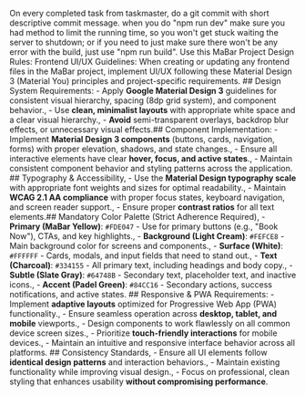 On every completed task from taskmaster, do a git commit with short descriptive commit message.
when you do "npm run dev" make sure you had method to limit the running time, so you won't get stuck waiting the server to shutdown; or if you need to just make sure there won't be any error with the build, just use "npm run build".
Use this MaBar Project Design Rules: Frontend UI/UX Guidelines: When creating or updating any frontend files in the MaBar project, implement UI/UX following these Material Design 3 (Material You) principles and project-specific requirements. ## Design System Requirements: - Apply **Google Material Design 3** guidelines for consistent visual hierarchy, spacing (8dp grid system), and component behavior., - Use **clean, minimalist layouts** with appropriate white space and a clear visual hierarchy., - **Avoid** semi-transparent overlays, backdrop blur effects, or unnecessary visual effects.## Component Implementation: - Implement **Material Design 3 components** (buttons, cards, navigation, forms) with proper elevation, shadows, and state changes., - Ensure all interactive elements have clear **hover, focus, and active states**., - Maintain consistent component behavior and styling patterns across the application. ## Typography & Accessibility, - Use the **Material Design typography scale** with appropriate font weights and sizes for optimal readability., - Maintain **WCAG 2.1 AA compliance** with proper focus states, keyboard navigation, and screen reader support., - Ensure proper **contrast ratios** for all text elements.## Mandatory Color Palette (Strict Adherence Required), - **Primary (MaBar Yellow)**: `#FDE047` - Use for primary buttons (e.g., "Book Now"), CTAs, and key highlights., - **Background (Light Cream)**: `#FEFCE8` - Main background color for screens and components., - **Surface (White)**: `#FFFFFF` - Cards, modals, and input fields that need to stand out., - **Text (Charcoal)**: `#334155` - All primary text, including headings and body copy., - **Subtle (Slate Gray)**: `#64748B` - Secondary text, placeholder text, and inactive icons., - **Accent (Padel Green)**: `#84CC16` - Secondary actions, success notifications, and active states. ## Responsive & PWA Requirements: - Implement **adaptive layouts** optimized for Progressive Web App (PWA) functionality., - Ensure seamless operation across **desktop, tablet, and mobile** viewports., - Design components to work flawlessly on all common device screen sizes., - Prioritize **touch-friendly interactions** for mobile devices., - Maintain an intuitive and responsive interface behavior across all platforms. ## Consistency Standards, - Ensure all UI elements follow **identical design patterns** and interaction behaviors., - Maintain existing functionality while improving visual design., - Focus on professional, clean styling that enhances usability **without compromising performance**.